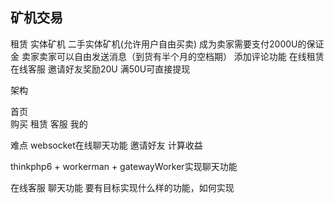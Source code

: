 ## 矿机交易

租赁
实体矿机
二手实体矿机(允许用户自由买卖)
成为卖家需要支付2000U的保证金
卖家卖家可以自由发送消息（到货有半个月的空档期）
添加评论功能
在线租赁
在线客服
邀请好友奖励20U
满50U可直接提现


架构

首页  
购买
租赁
客服
我的

难点
websocket在线聊天功能
邀请好友
计算收益

thinkphp6 + workerman + gatewayWorker实现聊天功能

在线客服 聊天功能
要有目标实现什么样的功能，如何实现




